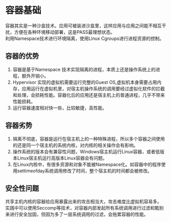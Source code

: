 # 容器基础

容器其实是一种沙盒技术。应用可被装进沙盒里，这样应用与应用之间能不相互干扰，方便在各种环境移动部署，这是PASS最理想状态。  
利用Namespace技术进行环境隔离，使用Linux Cgroups进行进程资源的控制。

## 容器的优势

1. 容器是基于Namespace 技术实现隔离的进程，本质上还是操作系统上的进程，额外开销小。
2. Hypervisor 实现的虚拟机需要运行完整的Guest OS,虚拟机本身需要占用内存，应用运行在虚拟机里，对宿主机操作系统的调用要经过虚拟化软件的拦截和处理，会损耗性能。容器化后的应用还是宿主机上的普通进程，几乎不带来性能损耗。
3. 运行容器速度相对快一些，比较敏捷，高性能。

## 容器劣势

1. 隔离不彻底，容器是运行在宿主机上的一种特殊进程，所以多个容器之间使用的还是同一个宿主机的系统内核，对内核的相关操作会有影响。
2. 操作系统的版本会有兼容性问题，Windows宿主机运行Linux容器，或者低版本Linux宿主机运行高版本Linux容器会有问题。
3. 在Linux内核中，有很多资源和对象不能被Namespace化。如容器中的程序使用settimeofday系统调用修改了时间，整个宿主机的时间都会被修改。

## 安全性问题

共享主机内核的容器给应用暴露出来的攻击相当大，攻击难度比虚拟机容易多。  
实践中可以使用Seccomp等技术，对容器内部发起所有系统调用进行过滤和甄别来进行安全加固，但因为多了一层系统调用的过滤，会拖累容器的性能。  

